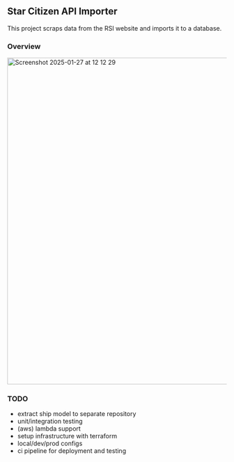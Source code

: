 ## Star Citizen API Importer

This project scraps data from the RSI website and imports it to a database.

### Overview

<img width="750" alt="Screenshot 2025-01-27 at 12 12 29" src="https://github.com/user-attachments/assets/7685dda7-d779-488e-9cd2-9ce7744ba0e2" />

### TODO

- extract ship model to separate repository
- unit/integration testing
- (aws) lambda support
- setup infrastructure with terraform
- local/dev/prod configs
- ci pipeline for deployment and testing
